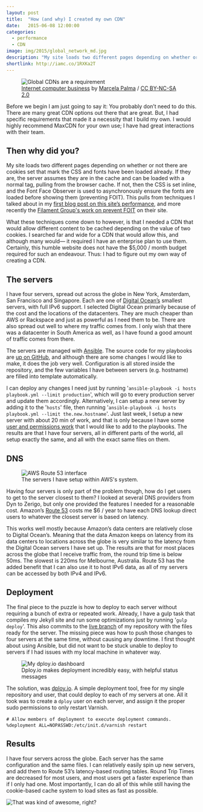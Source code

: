 ```yaml
---
layout: post
title:  "How (and why) I created my own CDN"
date:   2015-06-08 12:00:00
categories:
  - performance
  - CDN
image: img/2015/global_network_md.jpg
description: "My site loads two different pages depending on whether or not there are cookies set that mark the CSS and fonts have been loaded already. There was no CDN that would allow me to do this without immense cost. I did what any sane developer would do, I created my own CDN."
shortlink: http://iamc.co/1RXKa2T
---
```


<figure>
  <img src="/img/2015/global_network_md.jpg" srcset="/img/2015/global_network_sm.jpg 350w, /img/2015/global_network_md.jpg 748w, /img/2015/global_network_lg.jpg 1496w" alt="Global CDNs are a requirement">
  <figcaption><a href="https://www.flickr.com/photos/marcela-palma/12239000755/in/photolist-b3AtCt-jDw5wp-taB9TL-tEj534-tnJ2bb-tBYHHY-tnJ2qQ-o562bA-o6mxio-tE11s1-u5ZcnJ-tbt3xP-kKgCL8-tQSSec-tbiTTd-tQRKkK-u8hKni-u7XgXd-tfvquG-hxk7mm-i5UZkT-twPaLA-fboVJR-joqc54" target="\_blank">Internet computer business</a> by <a href="https://www.flickr.com/photos/marcela-palma/" target="\_blank">Marcela Palma</a> / <a href="https://creativecommons.org/licenses/by-nc-sa/2.0/" target="\_blank">CC BY-NC-SA 2.0</a></figcaption>
</figure>

Before we begin I am just going to say it: You probably don’t need to do this. There are many great CDN options out there that are great. But, I had specific requirements that made it a necessity that I build my own. I would highly recommend MaxCDN for your own use; I have had great interactions with their team.

## Then why did you?

My site loads two different pages depending on whether or not there are cookies set that mark the CSS and fonts have been loaded already. If they are, the server assumes they are in the cache and can be loaded with a normal <link> tag, pulling from the browser cache. If not, then the CSS is set inline, and the Font Face Observer is used to asynchronously ensure the fonts are loaded before showing them (preventing FOIT). This pulls from techniques I talked about in my [first blog post on this site’s performance](https://iamcarrico.com/writings/loading-my-site-in-first-packet-response/), and more recently the [Filament Group's work on prevent FOIT](http://www.filamentgroup.com/lab/font-events.html) on their site.

What these techniques come down to however, is that I needed a CDN that would allow different content to be cached depending on the value of two cookies. I searched far and wide for a CDN that would allow this, and although many would— it required I have an enterprise plan to use them. Certainly, this humble website does not have the $5,000 / month budget required for such an endeavour. Thus: I had to figure out my own way of creating a CDN.

## The servers

I have four servers, spread out across the globe in New York, Amsterdam, San Francisco and Singapore. Each are one of [Digital Ocean’s](https://www.digitalocean.com/) smallest servers, with full IPv6 support. I selected Digital Ocean primarily because of the cost and the locations of the datacenters. They are much cheaper than AWS or Rackspace and just as powerful as I need them to be. There are also spread out well to where my traffic comes from. I only wish that there was a datacenter in South America as well, as I have found a good amount of traffic comes from there.

The servers are managed with [Ansible](http://www.ansible.com/home). The source code for my playbooks are [up on GitHub](https://github.com/iamcarrico/iamcarrico.server), and although there are some changes I would like to make, it does the job very well. Configuration is all stored inside the repository, and the few variables I have between servers (e.g. hostname) are filled into template automatically.

I can deploy any changes I need just by running '```ansible-playbook -i hosts playbook.yml --limit production```', which will go to every production server and update them accordingly. Alternatively, I can setup a new server by adding it to the '```hosts```' file, then running '```ansible-playbook -i hosts playbook.yml --limit the.new.hostname```'. Just last week, I setup a new server with about 20 min of work, and that is only because I have some [user and permissions work](https://github.com/iamcarrico/iamcarrico.server/issues/9) that I would like to add to the playbooks. The results are that I have four servers, all in different parts of the world, all setup exactly the same, and all with the exact same files on them.

## DNS

<figure>
  <img src="/img/2015/aws_dns_info_md.png" srcset="/img/2015/aws_dns_info_md.png 748w, /img/2015/aws_dns_info_lg.png 1496w" alt="AWS Route 53 interface">
  <figcaption>The servers I have setup within AWS's system.</figcaption>
</figure>

Having four servers is only part of the problem though, how do I get users to get to the server closest to them? I looked at several DNS providers from Dyn to Zerigo, but only one provided the features I needed for a reasonable cost. Amazon’s [Route 53](https://aws.amazon.com/route53/) costs me $6 / year to have each DNS lookup direct users to whatever the closest server is based on latency.

This works well mostly because Amazon’s data centers are relatively close to Digital Ocean’s. Meaning that the data Amazon keeps on latency from its data centers to locations across the globe is very similar to the latency from the Digital Ocean servers I have set up. The results are that for most places across the globe that I receive traffic from, the round trip time is below 50ms. The slowest is 220ms for Melbourne, Australia. Route 53 has the added benefit that I can also use it to host IPv6 data, as all of my servers can be accessed by both IPv4 and IPv6.

## Deployment

The final piece to the puzzle is how to deploy to each server without requiring a bunch of extra or repeated work. Already, I have a gulp task that compiles my Jekyll site and run some optimizations just by running '```gulp deploy```'. This also commits to the [live branch](https://github.com/iamcarrico/iamcarrico/tree/live) of my repository with the files ready for the server. The missing piece was how to push those changes to four servers at the same time, without causing any downtime. I first thought about using Ansible, but did not want to be stuck unable to deploy to servers if I had issues with my local machine in whatever way.

<figure>
  <img src="/img/2015/dploy_md.png" srcset="/img/2015/dploy_md.png 748w, /img/2015/dploy_lg.png 1496w" alt="My dploy.io dashboard">
  <figcaption>Dploy.io makes deployment incredibly easy, with helpful status messages</figcaption>
</figure>

The solution, was [dploy.io](http://dploy.io/). A simple deployment tool, free for my single repository and user, that could deploy to each of my servers at one. All it took was to create a ```dploy``` user on each server, and assign it the proper sudo permissions to only restart Varnish.

```
# Allow members of deployment to execute deployment commands.
%deployment ALL=NOPASSWD:/etc/init.d/varnish restart
```

## Results

I have four servers across the globe. Each server has the same configuration and the same files. I can relatively easily spin up new servers, and add them to Route 53’s latency-based routing tables. Round Trip Times are decreased for most users, and most users get a faster experience than if I only had one. Most importantly, I can do all of this while still having the cookie-based cache system to load sites as fast as possible.

<img src="http://i.giphy.com/9w9Bpoiddg72U.gif" alt="That was kind of awesome, right?">

